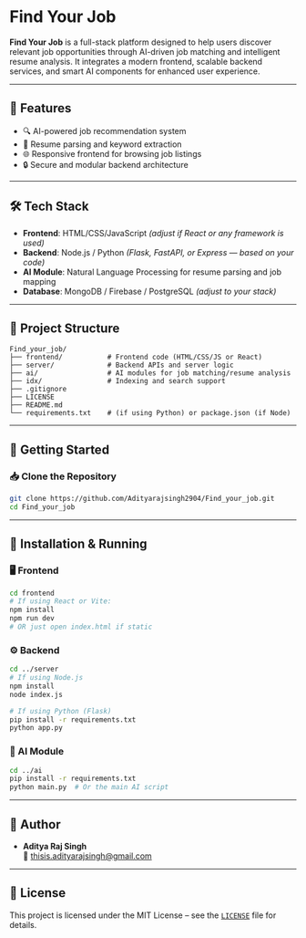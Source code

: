 # Find Your Job

**Find Your Job** is a full-stack platform designed to help users discover relevant job opportunities through AI-driven job matching and intelligent resume analysis. It integrates a modern frontend, scalable backend services, and smart AI components for enhanced user experience.

---

## 🧩 Features

- 🔍 AI-powered job recommendation system
- 📄 Resume parsing and keyword extraction
- 🌐 Responsive frontend for browsing job listings
- 🔒 Secure and modular backend architecture

---

## 🛠️ Tech Stack

- **Frontend**: HTML/CSS/JavaScript *(adjust if React or any framework is used)*
- **Backend**: Node.js / Python *(Flask, FastAPI, or Express — based on your code)*
- **AI Module**: Natural Language Processing for resume parsing and job mapping
- **Database**: MongoDB / Firebase / PostgreSQL *(adjust to your stack)*

---

## 📁 Project Structure

```
Find_your_job/
├── frontend/           # Frontend code (HTML/CSS/JS or React)
├── server/             # Backend APIs and server logic
├── ai/                 # AI modules for job matching/resume analysis
├── idx/                # Indexing and search support
├── .gitignore
├── LICENSE
├── README.md
└── requirements.txt    # (if using Python) or package.json (if Node)
```

---

## 🚀 Getting Started

### 📥 Clone the Repository

```bash
git clone https://github.com/Adityarajsingh2904/Find_your_job.git
cd Find_your_job
```

---

## 🧪 Installation & Running

### 🖥️ Frontend

```bash
cd frontend
# If using React or Vite:
npm install
npm run dev
# OR just open index.html if static
```

### ⚙️ Backend

```bash
cd ../server
# If using Node.js
npm install
node index.js

# If using Python (Flask)
pip install -r requirements.txt
python app.py
```

### 🤖 AI Module

```bash
cd ../ai
pip install -r requirements.txt
python main.py  # Or the main AI script
```

---

## 👤 Author

- **Aditya Raj Singh**  
  📧 [thisis.adityarajsingh@gmail.com](mailto:thisis.adityarajsingh@gmail.com)

---

## 📄 License

This project is licensed under the MIT License – see the [`LICENSE`](./LICENSE) file for details.

